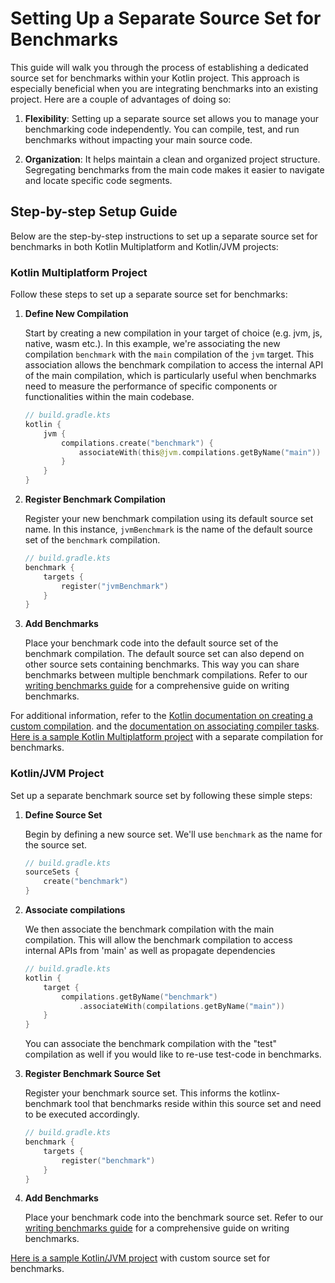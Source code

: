 # Setting Up a Separate Source Set for Benchmarks

This guide will walk you through the process of establishing a dedicated source set for benchmarks within your Kotlin project. 
This approach is especially beneficial when you are integrating benchmarks into an existing project. 
Here are a couple of advantages of doing so:

1. **Flexibility**: Setting up a separate source set allows you to manage your benchmarking code independently. You can compile, test, and run benchmarks without impacting your main source code.

2. **Organization**: It helps maintain a clean and organized project structure. Segregating benchmarks from the main code makes it easier to navigate and locate specific code segments.

## Step-by-step Setup Guide

Below are the step-by-step instructions to set up a separate source set for benchmarks in both Kotlin Multiplatform and Kotlin/JVM projects:

### Kotlin Multiplatform Project

Follow these steps to set up a separate source set for benchmarks:

1. **Define New Compilation**

    Start by creating a new compilation in your target of choice (e.g. jvm, js, native, wasm etc.). 
    In this example, we're associating the new compilation `benchmark` with the `main` compilation of the `jvm` target. 
    This association allows the benchmark compilation to access the internal API of the main compilation, 
    which is particularly useful when benchmarks need to measure the performance of specific components 
    or functionalities within the main codebase.

    ```kotlin
    // build.gradle.kts
    kotlin {
        jvm {
            compilations.create("benchmark") {
                associateWith(this@jvm.compilations.getByName("main"))
            }
        }
    }
    ```

2. **Register Benchmark Compilation**

    Register your new benchmark compilation using its default source set name. 
    In this instance, `jvmBenchmark` is the name of the default source set of the `benchmark` compilation.

    ```kotlin
    // build.gradle.kts
    benchmark {
        targets {
            register("jvmBenchmark")
        }
    }
    ```

3. **Add Benchmarks**

    Place your benchmark code into the default source set of the benchmark compilation. 
    The default source set can also depend on other source sets containing benchmarks. 
    This way you can share benchmarks between multiple benchmark compilations. 
    Refer to our [writing benchmarks guide](writing-benchmarks.md) for a comprehensive guide on writing benchmarks.

For additional information, refer to the [Kotlin documentation on creating a custom compilation](https://kotlinlang.org/docs/multiplatform-configure-compilations.html#create-a-custom-compilation).
and the [documentation on associating compiler tasks](https://kotlinlang.org/docs/gradle-configure-project.html#associate-compiler-tasks).
[Here is a sample Kotlin Multiplatform project](/examples/kotlin-multiplatform) with a separate compilation for benchmarks.

### Kotlin/JVM Project

Set up a separate benchmark source set by following these simple steps:

1. **Define Source Set**

    Begin by defining a new source set. We'll use `benchmark` as the name for the source set.

    ```kotlin
    // build.gradle.kts
    sourceSets {
        create("benchmark")
    }
    ```

2. **Associate compilations**

    We then associate the benchmark compilation with the main compilation. This will allow the 
    benchmark compilation to access internal APIs from 'main' as well as propagate dependencies

    ```kotlin
    // build.gradle.kts
    kotlin {
        target {
            compilations.getByName("benchmark")
                .associateWith(compilations.getByName("main"))
        }
    }
    ```

    You can associate the benchmark compilation with the "test" compilation as well if you would like
    to re-use test-code in benchmarks.

3. **Register Benchmark Source Set**

    Register your benchmark source set. This informs the kotlinx-benchmark tool 
    that benchmarks reside within this source set and need to be executed accordingly.

    ```kotlin
    // build.gradle.kts
    benchmark {
        targets { 
            register("benchmark")
        }
    }
    ```

4. **Add Benchmarks**

   Place your benchmark code into the benchmark source set.
   Refer to our [writing benchmarks guide](writing-benchmarks.md) for a comprehensive guide on writing benchmarks.

[Here is a sample Kotlin/JVM project](/examples/kotlin) with custom source set for benchmarks.